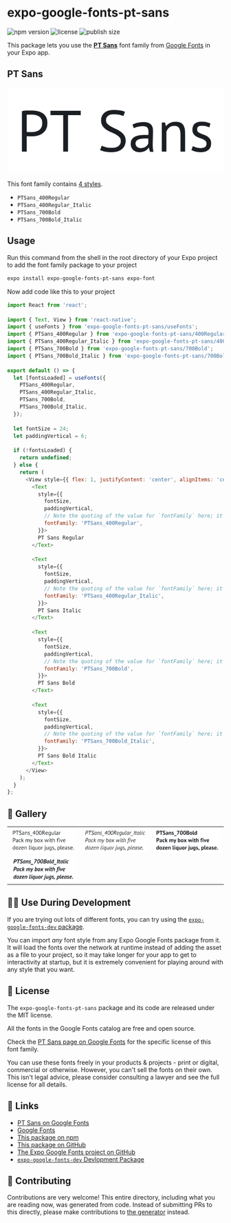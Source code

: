 # expo-google-fonts-pt-sans

![npm version](https://flat.badgen.net/npm/v/expo-google-fonts-pt-sans)
![license](https://flat.badgen.net/github/license/expo/google-fonts)
![publish size](https://flat.badgen.net/packagephobia/install/expo-google-fonts-pt-sans)

This package lets you use the [**PT Sans**](https://fonts.google.com/specimen/PT+Sans) font family from [Google Fonts](https://fonts.google.com/) in your Expo app.

## PT Sans

![PT Sans](./font-family.png)

This font family contains [4 styles](#-gallery).

- `PTSans_400Regular`
- `PTSans_400Regular_Italic`
- `PTSans_700Bold`
- `PTSans_700Bold_Italic`

## Usage

Run this command from the shell in the root directory of your Expo project to add the font family package to your project
```sh
expo install expo-google-fonts-pt-sans expo-font
```

Now add code like this to your project
```js
import React from 'react';

import { Text, View } from 'react-native';
import { useFonts } from 'expo-google-fonts-pt-sans/useFonts';
import { PTSans_400Regular } from 'expo-google-fonts-pt-sans/400Regular';
import { PTSans_400Regular_Italic } from 'expo-google-fonts-pt-sans/400Regular_Italic';
import { PTSans_700Bold } from 'expo-google-fonts-pt-sans/700Bold';
import { PTSans_700Bold_Italic } from 'expo-google-fonts-pt-sans/700Bold_Italic';

export default () => {
  let [fontsLoaded] = useFonts({
    PTSans_400Regular,
    PTSans_400Regular_Italic,
    PTSans_700Bold,
    PTSans_700Bold_Italic,
  });

  let fontSize = 24;
  let paddingVertical = 6;

  if (!fontsLoaded) {
    return undefined;
  } else {
    return (
      <View style={{ flex: 1, justifyContent: 'center', alignItems: 'center' }}>
        <Text
          style={{
            fontSize,
            paddingVertical,
            // Note the quoting of the value for `fontFamily` here; it expects a string!
            fontFamily: 'PTSans_400Regular',
          }}>
          PT Sans Regular
        </Text>

        <Text
          style={{
            fontSize,
            paddingVertical,
            // Note the quoting of the value for `fontFamily` here; it expects a string!
            fontFamily: 'PTSans_400Regular_Italic',
          }}>
          PT Sans Italic
        </Text>

        <Text
          style={{
            fontSize,
            paddingVertical,
            // Note the quoting of the value for `fontFamily` here; it expects a string!
            fontFamily: 'PTSans_700Bold',
          }}>
          PT Sans Bold
        </Text>

        <Text
          style={{
            fontSize,
            paddingVertical,
            // Note the quoting of the value for `fontFamily` here; it expects a string!
            fontFamily: 'PTSans_700Bold_Italic',
          }}>
          PT Sans Bold Italic
        </Text>
      </View>
    );
  }
};

```

## 🔡 Gallery


||||
|-|-|-|
|![PTSans_400Regular](.//400Regular/PTSans_400Regular.ttf.png)|![PTSans_400Regular_Italic](.//400Regular_Italic/PTSans_400Regular_Italic.ttf.png)|![PTSans_700Bold](.//700Bold/PTSans_700Bold.ttf.png)||
|![PTSans_700Bold_Italic](.//700Bold_Italic/PTSans_700Bold_Italic.ttf.png)||||


## 👩‍💻 Use During Development

If you are trying out lots of different fonts, you can try using the [`expo-google-fonts-dev` package](https://github.com/freeboub/google-fonts/tree/master/font-packages/dev#readme).

You can import *any* font style from any Expo Google Fonts package from it. It will load the fonts
over the network at runtime instead of adding the asset as a file to your project, so it may take longer
for your app to get to interactivity at startup, but it is extremely convenient
for playing around with any style that you want.

## 📖 License

The `expo-google-fonts-pt-sans` package and its code are released under the MIT license.

All the fonts in the Google Fonts catalog are free and open source.

Check the [PT Sans page on Google Fonts](https://fonts.google.com/specimen/PT+Sans) for the specific license of this font family.

You can use these fonts freely in your products & projects - print or digital, commercial or otherwise. However, you can't sell the fonts on their own. This isn't legal advice, please consider consulting a lawyer and see the full license for all details.

## 🔗 Links

- [PT Sans on Google Fonts](https://fonts.google.com/specimen/PT+Sans)
- [Google Fonts](https://fonts.google.com/)
- [This package on npm](https://www.npmjs.com/package/expo-google-fonts-pt-sans)
- [This package on GitHub](https://github.com/freeboub/google-fonts/tree/master/font-packages/pt-sans)
- [The Expo Google Fonts project on GitHub](https://github.com/freeboub/google-fonts)
- [`expo-google-fonts-dev` Devlopment Package](https://github.com/freeboub/google-fonts/tree/master/font-packages/dev)

## 🤝 Contributing

Contributions are very welcome! This entire directory, including what you are reading now, was generated from code. Instead of submitting PRs to this directly, please make contributions to [the generator](https://github.com/freeboub/google-fonts/tree/master/packages/generator) instead.
